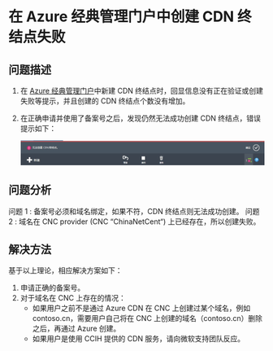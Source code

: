 <properties
	pageTitle="在 Azure 经典管理门户中创建 CDN 终结点失败"
	description="在 Azure 经典管理门户中创建 CDN 终结点时，出现无提示或 CDN 终结点创建失败"
	services="cdn"
	documentationCenter=""
	authors=""
	manager=""
	editor=""
	tags="cdn,IPC number, contoso"/>

<tags
	ms.service="cdn-aog"
	ms.date="12/29/2016"
	wacn.date="12/29/2016"/>

# 在 Azure 经典管理门户中创建 CDN 终结点失败

## 问题描述

1. 在 [Azure 经典管理门户](https://manage.windowsazure.cn/)中新建 CDN 终结点时，回显信息没有正在验证或创建失败等提示，并且创建的 CDN 终结点个数没有增加。
2. 在正确申请并使用了备案号之后，发现仍然无法成功创建 CDN 终结点，错误提示如下：

    ![cdn-create-error](./media/aog-cdn-qa-create-failure-without-information/cdn-create-error.jpg)

## 问题分析

问题 1 : 备案号必须和域名绑定，如果不符，CDN 终结点则无法成功创建。
问题 2 : 域名在 CNC provider (CNC “ChinaNetCent“) 上已经存在，所以创建失败。

## 解决方法

基于以上理论，相应解决方案如下：

1.  申请正确的备案号。
2.  对于域名在 CNC 上存在的情况：
    - 如果用户之前不是通过 Azure CDN 在 CNC 上创建过某个域名，例如 contoso.cn，需要用户自己将在 CNC 上创建的域名（contoso.cn）删除之后，再通过 Azure 创建。
    - 如果用户是使用 CCIH 提供的 CDN 服务，请向微软支持团队反应。

